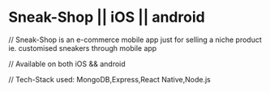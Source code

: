 # Sneak-Shop || iOS || android

// Sneak-Shop is an e-commerce mobile app just for selling a niche product ie. customised sneakers through mobile app

// Available on both iOS && android

// Tech-Stack used: MongoDB,Express,React Native,Node.js

